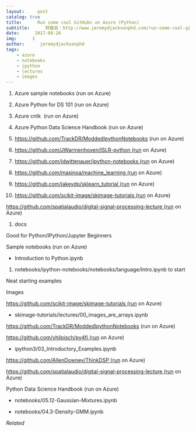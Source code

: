 ```yaml
---
layout:     post
catalog: true
title:      Run some cool GitHubs on Azure (Python)
subtitle:      转载自：http://www.jeremydjacksonphd.com/run-some-cool-githubs-on-azure/
date:      2017-09-26
img:      3
author:      jeremydjacksonphd
tags:
    - azure
    - notebooks
    - ipython
    - lectures
    - images
---
```


1. Azure sample notebooks (run on Azure)

1. Azure Python for DS 101 (run on Azure)

1. Azure cntk  (run on Azure)

1. Azure Python Data Science Handbook (run on Azure)

1. https://github.com/TrackDR/ModdedIpythonNotebooks (run on Azure)

1. https://github.com/JWarmenhoven/ISLR-python (run on Azure)

1. https://github.com/jdwittenauer/ipython-notebooks (run on Azure)

1. https://github.com/masinoa/machine_learning (run on Azure)

1. https://github.com/jakevdp/sklearn_tutorial (run on Azure)

1. https://github.com/scikit-image/skimage-tutorials (run on Azure)

https://github.com/spatialaudio/digital-signal-processing-lecture (run on Azure)

1. docs


Good for Python/IPython/Jupyter Beginners

Sample notebooks (run on Azure)

- Introduction to Python.ipynb


1. notebooks/ipython-notebooks/notebooks/language/Intro.ipynb to start


Neat starting examples

Images

https://github.com/scikit-image/skimage-tutorials (run on Azure)

- skimage-tutorials/lectures/00_images_are_arrays.ipynb



https://github.com/TrackDR/ModdedIpythonNotebooks (run on Azure)



https://github.com/yhilpisch/py4fi (run on Azure)

- ipython3/03_Introductory_Examples.ipynb


https://github.com/AllenDowney/ThinkDSP (run on Azure)


https://github.com/spatialaudio/digital-signal-processing-lecture (run on Azure)



Python Data Science Handbook (run on Azure)

- notebooks/05.12-Gaussian-Mixtures.ipynb


- notebooks/04.3-Density-GMM.ipynb



*Related*

